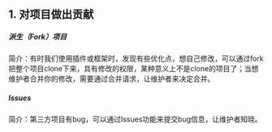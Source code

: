 ## 1. 对项目做出贡献


##### 派生（Fork）项目
简介：有时我们使用插件或框架时，发现有些优化点，想自己修改，可以通过fork把整个项目clone下来，具有修改的权限，某种意义上不是clone的项目了；当想维护者合并你的修改，需要通过合并请求，让维护者来决定合并。


##### Issues
简介：第三方项目有bug，可以通过Issues功能来提交bug信息，让维护者知晓。
